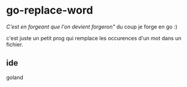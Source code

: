 # go-replace-word

*C'est en forgeant que l'on devient forgeron"* du coup je forge en go :)

c'est juste un petit prog qui remplace les occurences d'un mot dans un fichier.

## ide

goland
